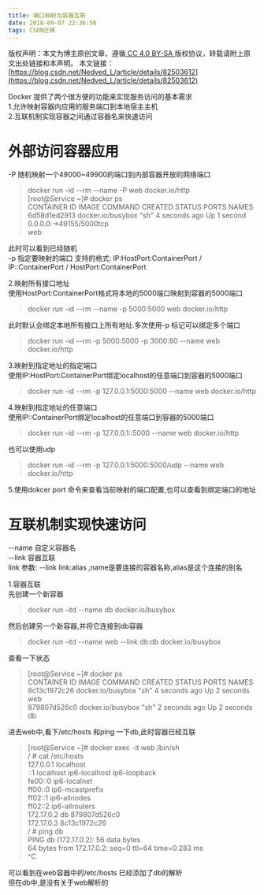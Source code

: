 ```yaml
---
title: 端口映射与容器互联
date: 2018-09-07 22:36:56
tags: CSDN迁移
---
```

 [ ](http://creativecommons.org/licenses/by-sa/4.0/) 版权声明：本文为博主原创文章，遵循[ CC 4.0 BY-SA ](http://creativecommons.org/licenses/by-sa/4.0/)版权协议，转载请附上原文出处链接和本声明。  本文链接：[https://blog.csdn.net/Nedved_L/article/details/82503612](https://blog.csdn.net/Nedved_L/article/details/82503612)   
    
   Docker 提供了两个很方便的功能来实现服务访问的基本需求  
 1.允许映射容器内应用的服务端口到本地宿主主机  
 2.互联机制实现容器之间通过容器名来快速访问

 
# 外部访问容器应用

 -P 随机映射一个49000~49900的端口到内部容器开放的网络端口

 
> docker run -id --rm --name -P web docker.io/http  
>  [root@Service ~]# docker ps  
>  CONTAINER ID IMAGE COMMAND CREATED STATUS PORTS NAMES  
>  6d58d1ed2913 docker.io/busybox "sh" 4 seconds ago Up 1 second 0.0.0.0:->49155/5000tcp   
>  web
> 
>  
 此时可以看到已经随机  
 -p 指定要映射的端口 支持的格式: IP:HostPort:ContainerPort / IP::ContainerPort / HostPort:ContainerPort

 2.映射所有接口地址  
 使用HostPort:ContainerPort格式将本地的5000端口映射到容器的5000端口

 
> docker run -id --rm --name -p 5000:5000 web docker.io/http
> 
>  
 此时默认会绑定本地所有接口上所有地址.多次使用-p 标记可以绑定多个端口

 
> docker run -id --rm -p 5000:5000 -p 3000:80 --name web docker.io/http
> 
>  
 3.映射到指定地址的指定端口  
 使用IP:HostPort:ContainerPort绑定localhost的任意端口到容器的5000端口

 
> docker run -id --rm -p 127.0.0.1:5000:5000 --name web docker.io/http
> 
>  
 4.映射到指定地址的任意端口  
 使用IP::ContainerPort绑定localhost的任意端口到容器的5000端口

 
> docker run -id --rm -p 127.0.0.1::5000 --name web docker.io/http
> 
>  
 也可以使用udp

 
> docker run -id --rm -p 127.0.0.1:5000:5000/udp --name web docker.io/http
> 
>  
 5.使用dokcer port 命令来查看当前映射的端口配置,也可以查看到绑定端口的地址

 
# 互联机制实现快速访问

 --name 自定义容器名  
 --link 容器互联  
 link 参数: --link link:alias ,name是要连接的容器名称,alias是这个连接的别名

 1.容器互联  
 先创建一个新容器

 
> docker run -itd --name db docker.io/busybox
> 
>  
 然后创建另一个新容器,并将它连接到db容器

 
> docker run -itd --name web --link db:db docker.io/busybox
> 
>  
 查看一下状态

 
> [root@Service ~]# docker ps  
>  CONTAINER ID IMAGE COMMAND CREATED STATUS PORTS NAMES  
>  8c13c1972c26 docker.io/busybox "sh" 4 seconds ago Up 2 seconds web  
>  879807d526c0 docker.io/busybox "sh" 2 seconds ago Up 2 seconds db
> 
>  
 进去web中,看下/etc/hosts 和ping 一下db,此时容器已经互联

 
> [root@Service ~]# docker exec -it web /bin/sh  
>  / # cat /etc/hosts  
>  127.0.0.1 localhost  
>  ::1 localhost ip6-localhost ip6-loopback  
>  fe00::0 ip6-localnet  
>  ff00::0 ip6-mcastprefix  
>  ff02::1 ip6-allnodes  
>  ff02::2 ip6-allrouters  
>  172.17.0.2 db 879807d526c0  
>  172.17.0.3 8c13c1972c26  
>  / # ping db  
>  PING db (172.17.0.2): 56 data bytes  
>  64 bytes from 172.17.0.2: seq=0 ttl=64 time=0.283 ms  
>  ^C
> 
>  
 可以看到在web容器中的/etc/hosts 已经添加了db的解析  
 但在db中,是没有关于web解析的

 

 

 

 

 

 

 

 

   
   
   
   
   
 